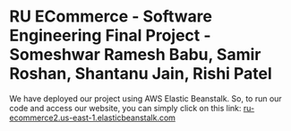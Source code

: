 # RU ECommerce - Software Engineering Final Project - Someshwar Ramesh Babu, Samir Roshan, Shantanu Jain, Rishi Patel

We have deployed our project using AWS Elastic Beanstalk. So, to run our code and access our website, you can simply click on this link: 
[ru-ecommerce2.us-east-1.elasticbeanstalk.com](http://ru-ecommerce2.us-east-1.elasticbeanstalk.com/)

